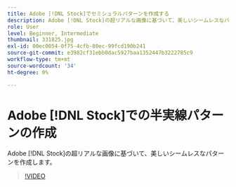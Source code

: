 ```yaml
---
title: Adobe [!DNL Stock]でセミシュラルパターンを作成する
description: Adobe [!DNL Stock]の超リアルな画像に基づいて、美しいシームレスなパターンを作成
role: User
level: Beginner, Intermediate
thumbnail: 331825.jpg
exl-id: 00ec0054-0f75-4cfb-80ec-99fcd190b241
source-git-commit: e3982cf31ebb0dac5927baa1352447b3222785c9
workflow-type: tm+mt
source-wordcount: '34'
ht-degree: 0%

---
```


# Adobe [!DNL Stock]での半実線パターンの作成

Adobe [!DNL Stock]の超リアルな画像に基づいて、美しいシームレスなパターンを作成します。

>[!VIDEO](https://video.tv.adobe.com/v/331825?hidetitle=true)
